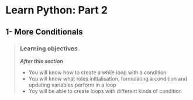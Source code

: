 # Learn Python: Part 2

## 1- More Conditionals

> ### Learning objectives
>***After this section***
> - You will know how to create a while loop with a condition
> - You will know what roles initialisation, formulating a condition and updating variables 
perform in a loop
> - Yoy will be able to create loops with different kinds of condition 
